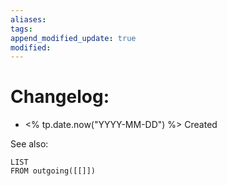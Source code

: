 ```yaml
---
aliases: 
tags: 
append_modified_update: true
modified:
---
```




# Changelog:
- <% tp.date.now("YYYY-MM-DD") %> Created

See also:
```dataview
LIST
FROM outgoing([[]])
```